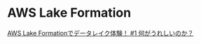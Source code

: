 # AWS Lake Formation

[AWS Lake Formationでデータレイク体験！ #1 何がうれしいのか？](https://acro-engineer.hatenablog.com/entry/2022/03/15/120000)
